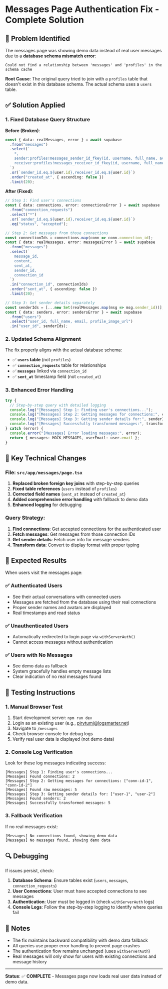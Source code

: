 # Messages Page Authentication Fix - Complete Solution

## 🎯 Problem Identified

The messages page was showing demo data instead of real user messages due to a **database schema mismatch error**:

```
Could not find a relationship between 'messages' and 'profiles' in the schema cache
```

**Root Cause**: The original query tried to join with a `profiles` table that doesn't exist in this database schema. The actual schema uses a `users` table.

## ✅ Solution Applied

### 1. **Fixed Database Query Structure**

**Before (Broken)**:
```typescript
const { data: realMessages, error } = await supabase
  .from("messages")
  .select(`
    *,
    sender:profiles!messages_sender_id_fkey(id, username, full_name, avatar_url),
    receiver:profiles!messages_receiver_id_fkey(id, username, full_name, avatar_url)
  `)
  .or(`sender_id.eq.${user.id},receiver_id.eq.${user.id}`)
  .order("created_at", { ascending: false })
  .limit(20);
```

**After (Fixed)**:
```typescript
// Step 1: Find user's connections
const { data: connections, error: connectionsError } = await supabase
  .from("connection_requests")
  .select("*")
  .or(`sender_id.eq.${user.id},receiver_id.eq.${user.id}`)
  .eq("status", "accepted");

// Step 2: Get messages from those connections
const connectionIds = connections.map(conn => conn.connection_id);
const { data: realMessages, error: messagesError } = await supabase
  .from("messages")
  .select(`
    message_id,
    content,
    sent_at,
    sender_id,
    connection_id
  `)
  .in("connection_id", connectionIds)
  .order("sent_at", { ascending: false })
  .limit(20);

// Step 3: Get sender details separately
const senderIds = [...new Set(realMessages.map(msg => msg.sender_id))];
const { data: senders, error: sendersError } = await supabase
  .from("users")
  .select("user_id, full_name, email, profile_image_url")
  .in("user_id", senderIds);
```

### 2. **Updated Schema Alignment**

The fix properly aligns with the actual database schema:

- ✅ **`users` table** (not `profiles`)
- ✅ **`connection_requests`** table for relationships
- ✅ **`messages`** linked via `connection_id`
- ✅ **`sent_at`** timestamp field (not `created_at`)

### 3. **Enhanced Error Handling**

```typescript
try {
  // Step-by-step query with detailed logging
  console.log("[Messages] Step 1: Finding user's connections...");
  console.log("[Messages] Step 2: Getting messages for connections:", connectionIds);
  console.log("[Messages] Step 3: Getting sender details for:", senderIds);
  console.log("[Messages] Successfully transformed messages:", transformedMessages.length);
} catch (error) {
  console.error("[Messages] Error loading messages:", error);
  return { messages: MOCK_MESSAGES, userEmail: user.email };
}
```

## 🔧 Key Technical Changes

### File: `src/app/messages/page.tsx`

1. **Replaced broken foreign key joins** with step-by-step queries
2. **Fixed table references** (`users` instead of `profiles`)
3. **Corrected field names** (`sent_at` instead of `created_at`)
4. **Added comprehensive error handling** with fallback to demo data
5. **Enhanced logging** for debugging

### Query Strategy:
1. **Find connections**: Get accepted connections for the authenticated user
2. **Fetch messages**: Get messages from those connection IDs
3. **Get sender details**: Fetch user info for message senders
4. **Transform data**: Convert to display format with proper typing

## 🎯 Expected Results

When users visit the messages page:

### ✅ **Authenticated Users**
- See their actual conversations with connected users
- Messages are fetched from the database using their real connections
- Proper sender names and avatars are displayed
- Real timestamps and read status

### ✅ **Unauthenticated Users**
- Automatically redirected to login page via `withServerAuth()`
- Cannot access messages without authentication

### ✅ **Users with No Messages**
- See demo data as fallback
- System gracefully handles empty message lists
- Clear indication of no real messages found

## 🧪 Testing Instructions

### 1. **Manual Browser Test**
1. Start development server: `npm run dev`
2. Login as an existing user (e.g., pirytumi@logsmarter.net)
3. Navigate to `/messages`
4. Check browser console for debug logs
5. Verify real user data is displayed (not demo data)

### 2. **Console Log Verification**
Look for these log messages indicating success:
```
[Messages] Step 1: Finding user's connections...
[Messages] Found connections: 2
[Messages] Step 2: Getting messages for connections: ["conn-id-1", "conn-id-2"]
[Messages] Found raw messages: 5
[Messages] Step 3: Getting sender details for: ["user-1", "user-2"]
[Messages] Found senders: 2
[Messages] Successfully transformed messages: 5
```

### 3. **Fallback Verification**
If no real messages exist:
```
[Messages] No connections found, showing demo data
[Messages] No messages found, showing demo data
```

## 🔍 Debugging

If issues persist, check:

1. **Database Schema**: Ensure tables exist (`users`, `messages`, `connection_requests`)
2. **User Connections**: User must have accepted connections to see messages
3. **Authentication**: User must be logged in (check `withServerAuth` logs)
4. **Console Logs**: Follow the step-by-step logging to identify where queries fail

## 📝 Notes

- The fix maintains backward compatibility with demo data fallback
- All queries use proper error handling to prevent page crashes
- The authentication flow remains unchanged (uses `withServerAuth`)
- Real messages will only show for users with existing connections and message history

---

**Status**: ✅ **COMPLETE** - Messages page now loads real user data instead of demo data.
